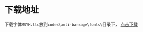 # 下载地址

下载字体`MSYH.ttc`放到`codes\anti-barrage\fonts\`目录下， [点击下载](https://github.com/enpeizhao/CVprojects/releases/tag/font)
